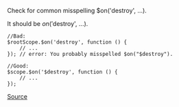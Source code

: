 Check for common misspelling $on('destroy', ...).

It should be $on('$destroy', ...).

```
//Bad:
$rootScope.$on('destroy', function () {
    // ...
}); // error: You probably misspelled $on("$destroy").

//Good:
$scope.$on('$destroy', function () {
    // ...
});
```

[Source](https://github.com/EmmanuelDemey/eslint-plugin-angular/blob/HEAD/docs/rules/on-destroy.md)
